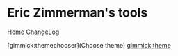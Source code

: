 # Eric Zimmerman's tools

[Home](index.md)
[ChangeLog](Pages\0.-Changelog.md)

[gimmick:themechooser](Choose theme)
[gimmick:theme](flatly)
